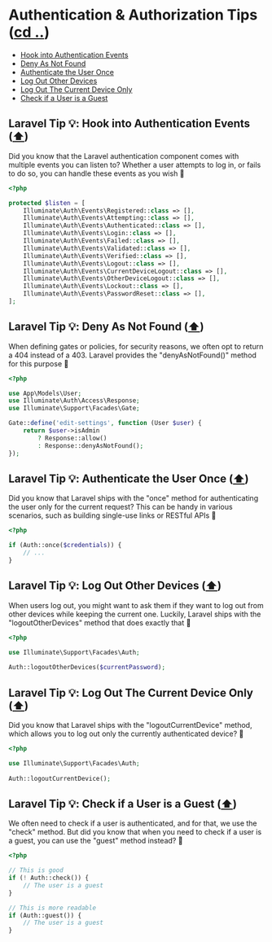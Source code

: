 # Authentication & Authorization Tips ([cd ..](../README.md))

- [Hook into Authentication Events](#laravel-tip--hook-into-authentication-events-️)
- [Deny As Not Found](#laravel-tip--deny-as-not-found-️)
- [Authenticate the User Once](#laravel-tip--authenticate-the-user-once-️)
- [Log Out Other Devices](#laravel-tip--log-out-other-devices-️)
- [Log Out The Current Device Only](#laravel-tip--log-out-the-current-device-only-️)
- [Check if a User is a Guest](#laravel-tip--check-if-a-user-is-a-guest-️)

## Laravel Tip 💡: Hook into Authentication Events ([⬆️](#authentication--authorization-tips-cd-))

Did you know that the Laravel authentication component comes with multiple events you can listen to? Whether a user attempts to log in, or fails to do so, you can handle these events as you wish 🚀

```php
<?php

protected $listen = [
    Illuminate\Auth\Events\Registered::class => [],
    Illuminate\Auth\Events\Attempting::class => [],
    Illuminate\Auth\Events\Authenticated::class => [],
    Illuminate\Auth\Events\Login::class => [],
    Illuminate\Auth\Events\Failed::class => [],
    Illuminate\Auth\Events\Validated::class => [],
    Illuminate\Auth\Events\Verified::class => [],
    Illuminate\Auth\Events\Logout::class => [],
    Illuminate\Auth\Events\CurrentDeviceLogout::class => [],
    Illuminate\Auth\Events\OtherDeviceLogout::class => [],
    Illuminate\Auth\Events\Lockout::class => [],
    Illuminate\Auth\Events\PasswordReset::class => [],
];
```

## Laravel Tip 💡: Deny As Not Found ([⬆️](#authentication--authorization-tips-cd-))

When defining gates or policies, for security reasons, we often opt to return a 404 instead of a 403. Laravel provides the "denyAsNotFound()" method for this purpose 🚀

```php
<?php

use App\Models\User;
use Illuminate\Auth\Access\Response;
use Illuminate\Support\Facades\Gate;

Gate::define('edit-settings', function (User $user) {
    return $user->isAdmin
        ? Response::allow()
        : Response::denyAsNotFound();
});
```

## Laravel Tip 💡: Authenticate the User Once ([⬆️](#authentication--authorization-tips-cd-))

Did you know that Laravel ships with the "once" method for authenticating the user only for the current request? This can be handy in various scenarios, such as building single-use links or RESTful APIs 🚀

```php
<?php

if (Auth::once($credentials)) {
    // ...
}

```

## Laravel Tip 💡: Log Out Other Devices ([⬆️](#authentication--authorization-tips-cd-))

When users log out, you might want to ask them if they want to log out from other devices while keeping the current one. Luckily, Laravel ships with the "logoutOtherDevices" method that does exactly that 🚀

```php
<?php

use Illuminate\Support\Facades\Auth;
 
Auth::logoutOtherDevices($currentPassword);
```

## Laravel Tip 💡: Log Out The Current Device Only ([⬆️](#authentication--authorization-tips-cd-))

Did you know that Laravel ships with the "logoutCurrentDevice" method, which allows you to log out only the currently authenticated device? 🚀

```php
<?php

use Illuminate\Support\Facades\Auth;
 
Auth::logoutCurrentDevice();
```

## Laravel Tip 💡: Check if a User is a Guest ([⬆️](#authentication--authorization-tips-cd-))

We often need to check if a user is authenticated, and for that, we use the "check" method. But did you know that when you need to check if a user is a guest, you can use the "guest" method instead? 🚀

```php
<?php

// This is good
if (! Auth::check()) {
    // The user is a guest
}

// This is more readable
if (Auth::guest()) {
    // The user is a guest
}
```

